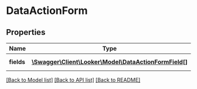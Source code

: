 # DataActionForm

## Properties
Name | Type | Description | Notes
------------ | ------------- | ------------- | -------------
**fields** | [**\Swagger\Client\Looker\Model\DataActionFormField[]**](DataActionFormField.md) | Array of form fields. | [optional] 

[[Back to Model list]](../README.md#documentation-for-models) [[Back to API list]](../README.md#documentation-for-api-endpoints) [[Back to README]](../README.md)


